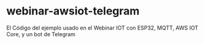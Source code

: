 # webinar-awsiot-telegram
El Código del ejemplo usado en el Webinar IOT con ESP32, MQTT, AWS IOT Core, y un bot de Telegram
